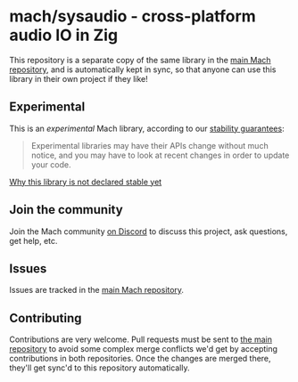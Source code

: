 # mach/sysaudio - cross-platform audio IO in Zig

This repository is a separate copy of the same library in the [main Mach repository](https://github.com/hexops/mach), and is automatically kept in sync, so that anyone can use this library in their own project if they like!

## Experimental

This is an _experimental_ Mach library, according to our [stability guarantees](https://machengine.org/next/docs/libs/):

> Experimental libraries may have their APIs change without much notice, and you may have to look at recent changes in order to update your code.

[Why this library is not declared stable yet](https://machengine.org/next/docs/libs/experimental/#sysaudio)

## Join the community

Join the Mach community [on Discord](https://discord.gg/XNG3NZgCqp) to discuss this project, ask questions, get help, etc.

## Issues

Issues are tracked in the [main Mach repository](https://github.com/hexops/mach/issues?q=is%3Aissue+is%3Aopen+label%3Asysaudio).

## Contributing

Contributions are very welcome. Pull requests must be sent to [the main repository](https://github.com/hexops/mach/tree/main/libs/sysaudio) to avoid some complex merge conflicts we'd get by accepting contributions in both repositories. Once the changes are merged there, they'll get sync'd to this repository automatically.
